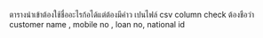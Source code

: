 ตารางนำเข้าต้องใช้ชื่ออะไรก้อได้แต่ต้องมีคำว เปนไฟล์ csv
column check ต้องชือว่า customer name , mobile no , loan no, national id
